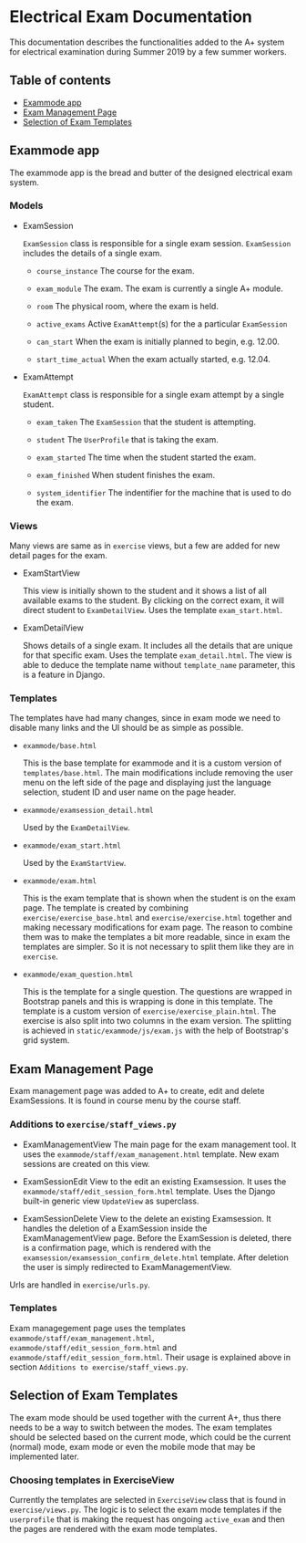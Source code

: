 Electrical Exam Documentation
=============================

This documentation describes the functionalities added to the A+ system
for electrical examination during Summer 2019 by a few summer workers.

Table of contents
-----------------

* [Exammode app](#exammode-app)
* [Exam Management Page](#exam-management-page)
* [Selection of Exam Templates](#selection-of-exam-templates)

Exammode app
------------

The exammode app is the bread and butter of the designed electrical exam system.

### Models

* ExamSession

	`ExamSession` class is responsible for a single exam session.
	`ExamSession` includes the details of a single exam.

	* `course_instance`
		The course for the exam.

	* `exam_module`
		The exam. The exam is currently a single A+ module.

	* `room`
		The physical room, where the exam is held.

	* `active_exams`
		Active `ExamAttempt`(s) for the a particular `ExamSession`

	* `can_start`
		When the exam is initially planned to begin, e.g. 12.00.

	* `start_time_actual`
		When the exam actually started, e.g. 12.04.

* ExamAttempt

	`ExamAttempt` class is responsible for a single exam attempt by a single student.

	* `exam_taken`
		The `ExamSession` that the student is attempting.

	* `student`
		The `UserProfile` that is taking the exam.

	* `exam_started`
		The time when the student started the exam.

	* `exam_finished`
		When student finishes the exam.

	* `system_identifier`
		The indentifier for the machine that is used to do the exam.


### Views

Many views are same as in `exercise` views, but a few are added for new detail pages for the exam.

* ExamStartView

	This view is initially shown to the student and it shows a list of all available exams to the student.
	By clicking on the correct exam, it will direct student to `ExamDetailView`. Uses the template
	`exam_start.html`.

* ExamDetailView

	Shows details of a single exam. It includes all the details that are unique for that specific exam.
	Uses the template `exam_detail.html`. The view is able to deduce the template name without `template_name`
	parameter, this is a feature in Django.


### Templates

The templates have had many changes, since in exam mode we need to disable many links
and the UI should be as simple as possible.

* `exammode/base.html`

	This is the base template for exammode and it is a custom version of `templates/base.html`.
	The main modifications include removing the user menu on the left side of the page
	and displaying just the language selection, student ID and user name on the page header.

* `exammode/examsession_detail.html`

	Used by the `ExamDetailView`.

* `exammode/exam_start.html`

	Used by the `ExamStartView`.

* `exammode/exam.html`

	This is the exam template that is shown when the student is on the exam page.
	The template is created by combining `exercise/exercise_base.html` and
	`exercise/exercise.html` together and making necessary modifications for exam page.
	The reason to combine them was to make the templates a bit more readable, since in exam the templates are simpler.
	So it is not necessary to split them like they are in `exercise`.

* `exammode/exam_question.html`

	This is the template for a single question. The questions are wrapped in Bootstrap panels and this is wrapping is done in this template.
	The template is a custom version of `exercise/exercise_plain.html`.
	The exercise is also split into two columns in the exam version.
	The splitting is achieved in `static/exammode/js/exam.js` with the help of Bootstrap's grid system.


Exam Management Page
--------------------

Exam management page was added to A+ to create, edit and delete ExamSessions.
It is found in course menu by the course staff.

### Additions to `exercise/staff_views.py`

* ExamManagementView
	The main page for the exam management tool. It uses the `exammode/staff/exam_management.html` template.
	New exam sessions are created on this view.

* ExamSessionEdit
	View to the edit an existing Examsession. It uses the `exammode/staff/edit_session_form.html` template.
	Uses the Django built-in generic view `UpdateView` as superclass.

* ExamSessionDelete
	View to the delete an existing Examsession.
	It handles the deletion of a ExamSession inside the ExamManagementView page.
	Before the ExamSession is deleted, there is a confirmation page, which is rendered with the `examsession/examsession_confirm_delete.html` template.
	After deletion the user is simply redirected to ExamManagementView.

Urls are handled in `exercise/urls.py`.

### Templates

Exam managegement page uses the templates `exammode/staff/exam_management.html`, `exammode/staff/edit_session_form.html`
and `exammode/staff/edit_session_form.html`.
Their usage is explained above in section `Additions to exercise/staff_views.py`.

Selection of Exam Templates
---------------------------

The exam mode should be used together with the current A+, thus there needs to be a way to switch between the modes.
The exam templates should be selected based on the current mode, which could be the current (normal) mode,
exam mode or even the mobile mode that may be implemented later.

### Choosing templates in ExerciseView

Currently the templates are selected in `ExerciseView` class that is found in `exercise/views.py`.
The logic is to select the exam mode templates if the `userprofile` that is making the request
has ongoing `active_exam` and then the pages are rendered with the exam mode templates.
